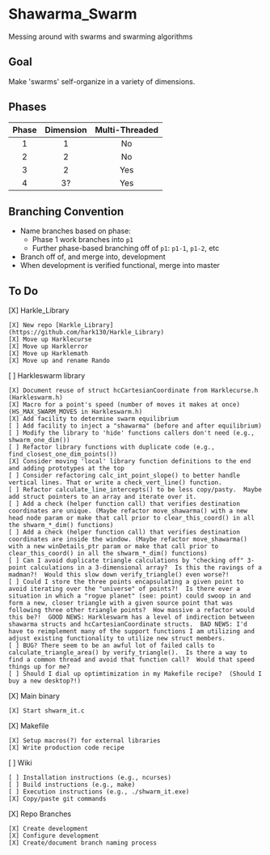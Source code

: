 # Shawarma_Swarm
Messing around with swarms and swarming algorithms

## Goal
Make 'swarms' self-organize in a variety of dimensions.

## Phases

| Phase | Dimension | Multi-Threaded |
| :---: | :-------: | :------------: |
| 1     | 1         | No             |
| 2     | 2         | No             |
| 3     | 2         | Yes            |
| 4     | 3?        | Yes            |

## Branching Convention

* Name branches based on phase:
    * Phase 1 work branches into `p1`
    * Further phase-based branching off of `p1`: `p1-1`, `p1-2`, etc
* Branch off of, and merge into, development
* When development is verified functional, merge into master

## To Do

[X] Harkle_Library

    [X] New repo [Harkle_Library](https://github.com/hark130/Harkle_Library)
    [X] Move up Harklecurse
    [X] Move up Harklerror
    [X] Move up Harklemath
    [X] Move up and rename Rando
[ ] Harkleswarm library

    [X] Document reuse of struct hcCartesianCoordinate from Harklecurse.h (Harkleswarm.h)
    [X] Macro for a point's speed (number of moves it makes at once) (HS_MAX_SWARM_MOVES in Harkleswarm.h)
    [X] Add facility to determine swarm equilibrium
    [ ] Add facility to inject a "shawarma" (before and after equilibrium)
    [ ] Modify the library to 'hide' functions callers don't need (e.g., shwarm_one_dim())
    [ ] Refactor library functions with duplicate code (e.g., find_closest_one_dim_points())
    [X] Consider moving 'local' library function definitions to the end and adding prototypes at the top
    [ ] Consider refactoring calc_int_point_slope() to better handle vertical lines. That or write a check_vert_line() function.
    [ ] Refactor calculate_line_intercepts() to be less copy/pasty.  Maybe add struct pointers to an array and iterate over it.
    [ ] Add a check (helper function call) that verifies destination coordinates are unique. (Maybe refactor move_shawarma() with a new head node param or make that call prior to clear_this_coord() in all the shwarm_*_dim() functions)
    [ ] Add a check (helper function call) that verifies destination coordinates are inside the window. (Maybe refactor move_shawarma() with a new winDetails_ptr param or make that call prior to clear_this_coord() in all the shwarm_*_dim() functions)
    [ ] Can I avoid duplicate triangle calculations by "checking off" 3-point calculations in a 3-dimensional array?  Is this the ravings of a madman?!  Would this slow down verify_triangle() even worse?!
    [ ] Could I store the three points encapsulating a given point to avoid iterating over the "universe" of points?!  Is there ever a situation in which a "rogue planet" (see: point) could swoop in and form a new, closer triangle with a given source point that was following three other triangle points?  How massive a refactor would this be?!  GOOD NEWS: Harkleswarm has a level of indirection between shawarma structs and hcCartesianCoordinate structs.  BAD NEWS: I'd have to reimplement many of the support functions I am utilizing and adjust existing functionality to utilize new struct members.
    [ ] BUG? There seem to be an awful lot of failed calls to calculate_triangle_area() by verify_triangle().  Is there a way to find a common thread and avoid that function call?  Would that speed things up for me?
    [ ] Should I dial up optimtimization in my Makefile recipe?  (Should I buy a new desktop?!)
[X] Main binary

    [X] Start shwarm_it.c
[X] Makefile

    [X] Setup macros(?) for external libraries
    [X] Write production code recipe
[ ] Wiki

    [ ] Installation instructions (e.g., ncurses)
    [ ] Build instructions (e.g., make)
    [ ] Execution instructions (e.g., ./shwarm_it.exe)
    [X] Copy/paste git commands
[X] Repo Branches

    [X] Create development
    [X] Configure development
    [X] Create/document branch naming process
